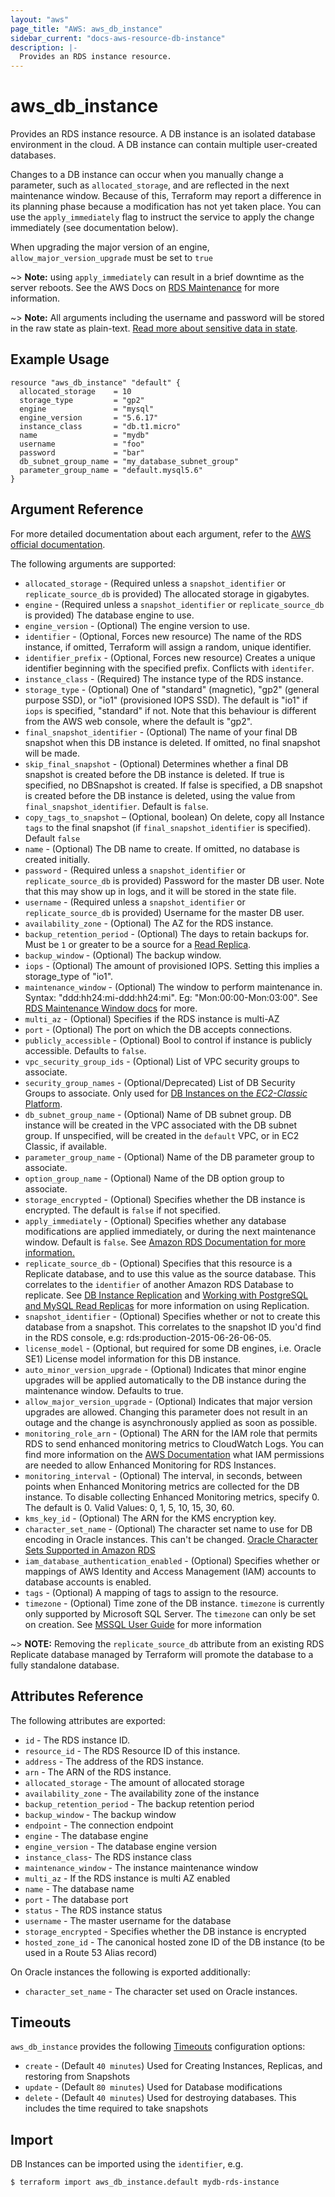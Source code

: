 ```yaml
---
layout: "aws"
page_title: "AWS: aws_db_instance"
sidebar_current: "docs-aws-resource-db-instance"
description: |-
  Provides an RDS instance resource.
---
```


# aws\_db\_instance

Provides an RDS instance resource.  A DB instance is an isolated database
environment in the cloud.  A DB instance can contain multiple user-created
databases.

Changes to a DB instance can occur when you manually change a
parameter, such as `allocated_storage`, and are reflected in the next maintenance
window. Because of this, Terraform may report a difference in its planning
phase because a modification has not yet taken place. You can use the
`apply_immediately` flag to instruct the service to apply the change immediately
(see documentation below).

When upgrading the major version of an engine, `allow_major_version_upgrade` must be set to `true`

~> **Note:** using `apply_immediately` can result in a
brief downtime as the server reboots. See the AWS Docs on [RDS Maintenance][2]
for more information.

~> **Note:** All arguments including the username and password will be stored in the raw state as plain-text.
[Read more about sensitive data in state](/docs/state/sensitive-data.html).

## Example Usage

```hcl
resource "aws_db_instance" "default" {
  allocated_storage    = 10
  storage_type         = "gp2"
  engine               = "mysql"
  engine_version       = "5.6.17"
  instance_class       = "db.t1.micro"
  name                 = "mydb"
  username             = "foo"
  password             = "bar"
  db_subnet_group_name = "my_database_subnet_group"
  parameter_group_name = "default.mysql5.6"
}
```

## Argument Reference

For more detailed documentation about each argument, refer to
the [AWS official documentation](http://docs.aws.amazon.com/AmazonRDS/latest/APIReference/API_CreateDBInstance.html).

The following arguments are supported:

* `allocated_storage` - (Required unless a `snapshot_identifier` or `replicate_source_db` is provided) The allocated storage in gigabytes.
* `engine` - (Required unless a `snapshot_identifier` or `replicate_source_db` is provided) The database engine to use.
* `engine_version` - (Optional) The engine version to use.
* `identifier` - (Optional, Forces new resource) The name of the RDS instance, if omitted, Terraform will assign a random, unique identifier.
* `identifier_prefix` - (Optional, Forces new resource) Creates a unique identifier beginning with the specified prefix. Conflicts with `identifer`.
* `instance_class` - (Required) The instance type of the RDS instance.
* `storage_type` - (Optional) One of "standard" (magnetic), "gp2" (general
    purpose SSD), or "io1" (provisioned IOPS SSD). The default is "io1" if
    `iops` is specified, "standard" if not. Note that this behaviour is different from the AWS web console, where the default is "gp2".
* `final_snapshot_identifier` - (Optional) The name of your final DB snapshot
    when this DB instance is deleted. If omitted, no final snapshot will be
    made.
* `skip_final_snapshot` - (Optional) Determines whether a final DB snapshot is created before the DB instance is deleted. If true is specified, no DBSnapshot is created. If false is specified, a DB snapshot is created before the DB instance is deleted, using the value from `final_snapshot_identifier`. Default is `false`.
* `copy_tags_to_snapshot` – (Optional, boolean) On delete, copy all Instance `tags` to
the final snapshot (if `final_snapshot_identifier` is specified). Default
`false`
* `name` - (Optional) The DB name to create. If omitted, no database is created
    initially.
* `password` - (Required unless a `snapshot_identifier` or `replicate_source_db` is provided) Password for the master DB user. Note that this may
    show up in logs, and it will be stored in the state file.
* `username` - (Required unless a `snapshot_identifier` or `replicate_source_db` is provided) Username for the master DB user.
* `availability_zone` - (Optional) The AZ for the RDS instance.
* `backup_retention_period` - (Optional) The days to retain backups for. Must be
`1` or greater to be a source for a [Read Replica][1].
* `backup_window` - (Optional) The backup window.
* `iops` - (Optional) The amount of provisioned IOPS. Setting this implies a
    storage_type of "io1".
* `maintenance_window` - (Optional) The window to perform maintenance in.
  Syntax: "ddd:hh24:mi-ddd:hh24:mi". Eg: "Mon:00:00-Mon:03:00".
  See [RDS Maintenance Window docs](http://docs.aws.amazon.com/AmazonRDS/latest/UserGuide/USER_UpgradeDBInstance.Maintenance.html#AdjustingTheMaintenanceWindow) for more.
* `multi_az` - (Optional) Specifies if the RDS instance is multi-AZ
* `port` - (Optional) The port on which the DB accepts connections.
* `publicly_accessible` - (Optional) Bool to control if instance is publicly accessible. Defaults to `false`.
* `vpc_security_group_ids` - (Optional) List of VPC security groups to associate.
* `security_group_names` - (Optional/Deprecated) List of DB Security Groups to associate.
    Only used for [DB Instances on the _EC2-Classic_ Platform](https://docs.aws.amazon.com/AmazonRDS/latest/UserGuide/USER_VPC.html#USER_VPC.FindDefaultVPC).
* `db_subnet_group_name` - (Optional) Name of DB subnet group. DB instance will be created in the VPC associated with the DB subnet group. If unspecified, will be created in the `default` VPC, or in EC2 Classic, if available.
* `parameter_group_name` - (Optional) Name of the DB parameter group to associate.
* `option_group_name` - (Optional) Name of the DB option group to associate.
* `storage_encrypted` - (Optional) Specifies whether the DB instance is encrypted. The default is `false` if not specified.
* `apply_immediately` - (Optional) Specifies whether any database modifications
     are applied immediately, or during the next maintenance window. Default is
     `false`. See [Amazon RDS Documentation for more information.](https://docs.aws.amazon.com/AmazonRDS/latest/UserGuide/Overview.DBInstance.Modifying.html)
* `replicate_source_db` - (Optional) Specifies that this resource is a Replicate
database, and to use this value as the source database. This correlates to the
`identifier` of another Amazon RDS Database to replicate. See
[DB Instance Replication][1] and
[Working with PostgreSQL and MySQL Read Replicas](https://docs.aws.amazon.com/AmazonRDS/latest/UserGuide/USER_ReadRepl.html) for
 more information on using Replication.
* `snapshot_identifier` - (Optional) Specifies whether or not to create this database from a snapshot. This correlates to the snapshot ID you'd find in the RDS console, e.g: rds:production-2015-06-26-06-05.
* `license_model` - (Optional, but required for some DB engines, i.e. Oracle SE1) License model information for this DB instance.
* `auto_minor_version_upgrade` - (Optional) Indicates that minor engine upgrades will be applied automatically to the DB instance during the maintenance window. Defaults to true.
* `allow_major_version_upgrade` - (Optional) Indicates that major version upgrades are allowed. Changing this parameter does not result in an outage and the change is asynchronously applied as soon as possible.
* `monitoring_role_arn` - (Optional) The ARN for the IAM role that permits RDS to send
enhanced monitoring metrics to CloudWatch Logs. You can find more information on the [AWS Documentation](https://docs.aws.amazon.com/AmazonRDS/latest/UserGuide/USER_Monitoring.html)
what IAM permissions are needed to allow Enhanced Monitoring for RDS Instances.
* `monitoring_interval` - (Optional) The interval, in seconds, between points when Enhanced Monitoring metrics are collected for the DB instance. To disable collecting Enhanced Monitoring metrics, specify 0. The default is 0. Valid Values: 0, 1, 5, 10, 15, 30, 60.
* `kms_key_id` - (Optional) The ARN for the KMS encryption key.
* `character_set_name` - (Optional) The character set name to use for DB encoding in Oracle instances. This can't be changed.
[Oracle Character Sets Supported in Amazon RDS](https://docs.aws.amazon.com/AmazonRDS/latest/UserGuide/Appendix.OracleCharacterSets.html)
* `iam_database_authentication_enabled` - (Optional) Specifies whether or mappings of AWS Identity and Access Management (IAM) accounts to database accounts is enabled.
* `tags` - (Optional) A mapping of tags to assign to the resource.
* `timezone` - (Optional) Time zone of the DB instance. `timezone` is currently only supported by Microsoft SQL Server.
The `timezone` can only be set on creation. See [MSSQL User Guide](http://docs.aws.amazon.com/AmazonRDS/latest/UserGuide/CHAP_SQLServer.html#SQLServer.Concepts.General.TimeZone) for more information

~> **NOTE:** Removing the `replicate_source_db` attribute from an existing RDS
Replicate database managed by Terraform will promote the database to a fully
standalone database.

## Attributes Reference

The following attributes are exported:

* `id` - The RDS instance ID.
* `resource_id` - The RDS Resource ID of this instance.
* `address` - The address of the RDS instance.
* `arn` - The ARN of the RDS instance.
* `allocated_storage` - The amount of allocated storage
* `availability_zone` - The availability zone of the instance
* `backup_retention_period` - The backup retention period
* `backup_window` - The backup window
* `endpoint` - The connection endpoint
* `engine` - The database engine
* `engine_version` - The database engine version
* `instance_class`- The RDS instance class
* `maintenance_window` - The instance maintenance window
* `multi_az` - If the RDS instance is multi AZ enabled
* `name` - The database name
* `port` - The database port
* `status` - The RDS instance status
* `username` - The master username for the database
* `storage_encrypted` - Specifies whether the DB instance is encrypted
* `hosted_zone_id` - The canonical hosted zone ID of the DB instance (to be used in a Route 53 Alias record)

On Oracle instances the following is exported additionally:

* `character_set_name` - The character set used on Oracle instances.


<a id="timeouts"></a>
## Timeouts

`aws_db_instance` provides the following
[Timeouts](/docs/configuration/resources.html#timeouts) configuration options:

- `create` - (Default `40 minutes`) Used for Creating Instances, Replicas, and
restoring from Snapshots
- `update` - (Default `80 minutes`) Used for Database modifications
- `delete` - (Default `40 minutes`) Used for destroying databases. This includes
the time required to take snapshots

[1]: https://docs.aws.amazon.com/AmazonRDS/latest/UserGuide/Overview.Replication.html
[2]: https://docs.aws.amazon.com/AmazonRDS/latest/UserGuide/USER_UpgradeDBInstance.Maintenance.html

## Import

DB Instances can be imported using the `identifier`, e.g.

```
$ terraform import aws_db_instance.default mydb-rds-instance
```
